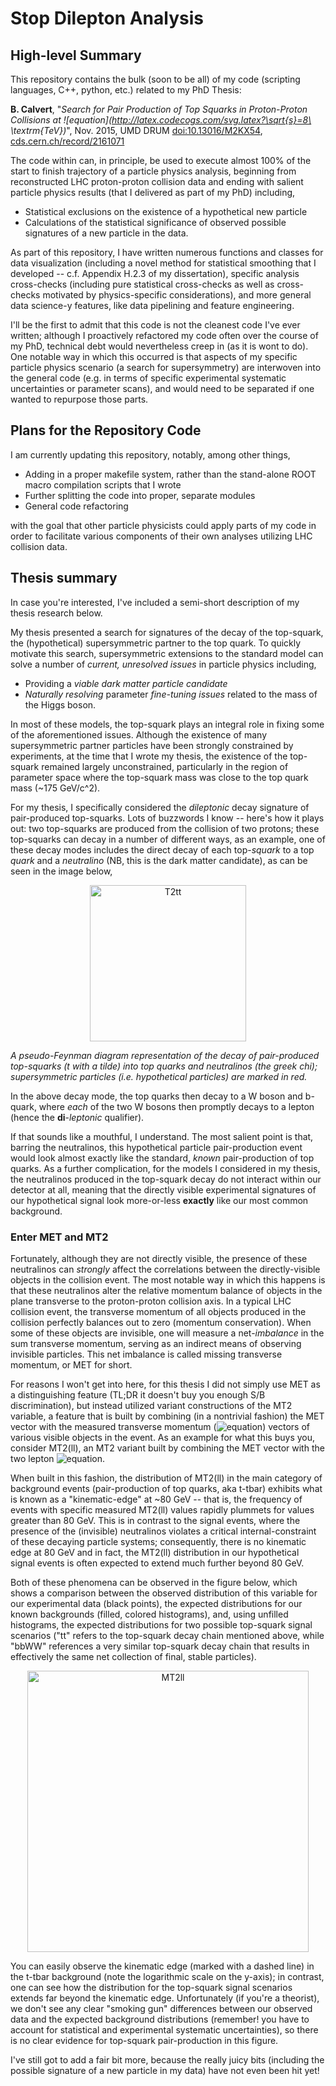 # Stop Dilepton Analysis

## High-level Summary
This repository contains the bulk (soon to be all) of my code (scripting languages, C++, python, etc.) related to my PhD Thesis:

**B. Calvert**, "*Search for Pair Production of Top Squarks in Proton-Proton Collisions at ![equation](http://latex.codecogs.com/svg.latex?\sqrt{s}=8\ \textrm{TeV})*", Nov. 2015, UMD DRUM [doi:10.13016/M2KX54](http://drum.lib.umd.edu/handle/1903/17295), [cds.cern.ch/record/2161071](https://cds.cern.ch/record/2161071?ln=en)

The code within can, in principle, be used to execute almost 100% of the start to finish trajectory of a particle physics analysis, beginning from reconstructed LHC proton-proton collision data and ending with salient particle physics results (that I delivered as part of my PhD) including,

- Statistical exclusions on the existence of a hypothetical new particle
- Calculations of the statistical significance of observed possible signatures of a new particle in the data.

As part of this repository, I have written numerous functions and classes for data visualization (including a novel method for statistical smoothing that I developed -- c.f. Appendix H.2.3 of my dissertation), specific analysis cross-checks (including pure statistical cross-checks as well as cross-checks motivated by physics-specific considerations), and more general data science-y features, like data pipelining and feature engineering.

I'll be the first to admit that this code is not the cleanest code I've ever written; although I proactively refactored my code often over the course of my PhD, technical debt would nevertheless creep in (as it is wont to do). One notable way in which this occurred is that aspects of my specific particle physics scenario (a search for supersymmetry) are interwoven into the general code (e.g. in terms of specific experimental systematic uncertainties or parameter scans), and would need to be separated if one wanted to repurpose those parts.

## Plans for the Repository Code
I am currently updating this repository, notably, among other things,
- Adding in a proper makefile system, rather than the stand-alone ROOT macro compilation scripts that I wrote
- Further splitting the code into proper, separate modules
- General code refactoring

with the goal that other particle physicists could apply parts of my code in order to facilitate various components of their own analyses utilizing LHC collision data.

## Thesis summary

In case you're interested, I've included a semi-short description of my thesis research below.

My thesis presented a search for signatures of the decay of the top-squark, the (hypothetical) supersymmetric partner to the top quark. To quickly motivate this search, supersymmetric extensions to the standard model can solve a number of *current, unresolved issues* in particle physics including,
- Providing a *viable dark matter particle candidate*
- *Naturally resolving* parameter *fine-tuning issues* related to the mass of the Higgs boson.

In most of these models, the top-squark plays an integral role in fixing some of the aforementioned issues. Although the existence of many supersymmetric partner particles have been strongly constrained by experiments, at the time that I wrote my thesis, the existence of the top-squark remained largely unconstrained, particularly in the region of parameter space where the top-squark mass was close to the top quark mass (~175 GeV/c^2).

For my thesis, I specifically considered the *dileptonic* decay signature of pair-produced top-squarks. Lots of buzzwords I know -- here's how it plays out: two top-squarks are produced from the collision of two protons; these top-squarks can decay in a number of different ways, as an example, one of these decay modes includes the direct decay of each top-*squark* to a top *quark* and a *neutralino* (NB, this is the dark matter candidate), as can be seen in the image below,


<p align="center">
  <img src="https://user-images.githubusercontent.com/4801246/27773293-1280e83e-5f2b-11e7-97d1-48a40e5c8e0c.jpg" alt="T2tt" height="250"/>
</p>

*A pseudo-Feynman diagram representation of the decay of pair-produced top-squarks (t with a tilde) into top quarks and neutralinos (the greek chi); supersymmetric particles (i.e. hypothetical particles) are marked in red.*


In the above decay mode, the top quarks then decay to a W boson and b-quark, where *each* of the two W bosons then promptly decays to a lepton (hence the **di**-*leptonic* qualifier).

If that sounds like a mouthful, I understand. The most salient point is that, barring the neutralinos, this hypothetical particle pair-production event would look almost exactly like the standard, *known* pair-production of top quarks. As a further complication, for the models I considered in my thesis, the neutralinos produced in the top-squark decay do not interact within our detector at all, meaning that the directly visible experimental signatures of our hypothetical signal look more-or-less **exactly** like our most common background.

### Enter MET and MT2

Fortunately, although they are not directly visible, the presence of these neutralinos can *strongly* affect the correlations between the directly-visible objects in the collision event. The most notable way in which this happens is that these neutralinos alter the relative momentum balance of objects in the plane transverse to the proton-proton collision axis. In a typical LHC collision event, the transverse momentum of all objects produced in the collision perfectly balances out to zero (momentum conservation). When some of these objects are invisible, one will measure a net-*imbalance* in the sum transverse momentum, serving as an indirect means of observing invisible particles. This net imbalance is called missing transverse momentum, or MET for short.

For reasons I won't get into here, for this thesis I did not simply use MET as a distinguishing feature (TL;DR it doesn't buy you enough S/B discrimination), but instead utilized variant constructions of the MT2 variable, a feature that is built by combining (in a nontrivial fashion) the MET vector with the measured transverse momentum (![equation](http://latex.codecogs.com/svg.latex?\vec{p}_{T})) vectors of various visible objects in the event. As an example for what this buys you, consider MT2(ll), an MT2 variant built by combining the MET vector with the two lepton ![equation](http://latex.codecogs.com/svg.latex?\vec{p}_{T}).

When built in this fashion, the distribution of MT2(ll) in the main category of background events (pair-production of top quarks, aka t-tbar) exhibits what is known as a "kinematic-edge" at ~80 GeV -- that is, the frequency of events with specific measured MT2(ll) values rapidly plummets for values greater than 80 GeV. This is in contrast to the signal events, where the presence of the (invisible) neutralinos violates a critical internal-constraint of these decaying particle systems; consequently, there is no kinematic edge at 80 GeV and in fact, the MT2(ll) distribution in our hypothetical signal events is often expected to extend much further beyond 80 GeV.

Both of these phenomena can be observed in the figure below, which shows a comparison between the observed distribution of this variable for our experimental data (black points), the expected distributions for our known backgrounds (filled, colored histograms), and, using unfilled histograms, the expected distributions for two possible top-squark signal scenarios ("tt" refers to the top-squark decay chain mentioned above, while "bbWW" references a very similar top-squark decay chain that results in effectively the same net collection of final, stable particles).

<p align="center">
  <img src="https://user-images.githubusercontent.com/4801246/27773290-10b87b2a-5f2b-11e7-9c68-bd055d81f0d2.jpg" alt="MT2ll" height="450"/>
</p>

You can easily observe the kinematic edge (marked with a dashed line) in the t-tbar background (note the logarithmic scale on the y-axis); in contrast, one can see how the distribution for the top-squark signal scenarios extends far beyond the kinematic edge. Unfortunately (if you're a theorist), we don't see any clear "smoking gun" differences between our observed data and the expected background distributions (remember! you have to account for statistical and experimental systematic uncertainties), so there is no clear evidence for top-squark pair-production in this figure.

I've still got to add a fair bit more, because the really juicy bits (including the possible signature of a new particle in my data) have not even been hit yet!